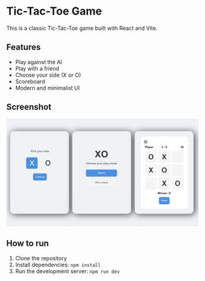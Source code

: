 # Tic-Tac-Toe Game

This is a classic Tic-Tac-Toe game built with React and Vite.

## Features

*   Play against the AI
*   Play with a friend
*   Choose your side (X or O)
*   Scoreboard
*   Modern and minimalist UI

## Screenshot

![Tic-Tac-Toe Game Screenshot](screenshot.png)

## How to run

1.  Clone the repository
2.  Install dependencies: `npm install`
3.  Run the development server: `npm run dev`